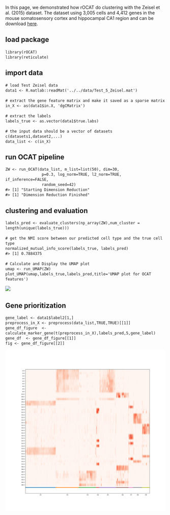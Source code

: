 In this page, we demonstrated how rOCAT do clustering with the Zeisel et
al. (2015) dataset. The dataset using 3,005 cells and 4,412 genes in the
mouse somatosensory cortex and hippocampal CA1 region and can be
download
[here](https://github.com/bowang-lab/OCAT/blob/master/vignettes/Clustering/Test_5_Zeisel.mat).

## load package

    library(rOCAT)
    library(reticulate)

## import data

    # load Test Zeisel data
    data1 <- R.matlab::readMat('../../data/Test_5_Zeisel.mat')

    # extract the gene feature matrix and make it saved as a sparse matrix
    in_X <- as(data1$in.X, 'dgCMatrix')

    # extract the labels
    labels_true <- as.vector(data1$true.labs)

    # the input data should be a vector of datasets c(datasets1,dataset2,...)
    data_list <- c(in_X)

## run OCAT pipeline

    ZW <- run_OCAT(data_list, m_list=list(50), dim=30, 
                    p=0.3, log_norm=TRUE, l2_norm=TRUE, if_inference=FALSE, 
                    random_seed=42)
    #> [1] "Starting Dimension Reduction"
    #> [1] "Dimension Reduction Finished"

## clustering and evaluation

    labels_pred <- evaluate_clusters(np_array(ZW),num_cluster = length(unique(labels_true)))

    # get the NMI score between our predicted cell type and the true cell type 
    normalized_mutual_info_score(labels_true, labels_pred)
    #> [1] 0.7884375

    # Calculate and Display the UMAP plot
    umap <- run_UMAP(ZW)
    plot_UMAP(umap,labels_true,labels_pred,title='UMAP plot for OCAT features')

![](/Users/shaochong/Desktop/R/rOCAT/vignettes/Clustering_files/figure-markdown_strict/clustering-1.png)

## Gene prioritization

    gene_label <- data1$label2[1,]
    preprocess_in_X <- preprocess(data_list,TRUE,TRUE)[[1]]
    gene_df_figure  <- calculate_marker_gene(t(preprocess_in_X),labels_pred,5,gene_label)
    gene_df  <- gene_df_figure[[1]]
    fig <- gene_df_figure[[2]]

<img src="Clustering_files/figure-markdown_strict/plot-1.png" width="1536" />
